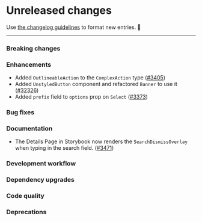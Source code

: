 # Unreleased changes

Use [the changelog guidelines](https://git.io/polaris-changelog-guidelines) to format new entries. 💜

---

### Breaking changes

### Enhancements

- Added `OutlineableAction` to the `ComplexAction` type ([#3405](https://github.com/Shopify/polaris-react/pull/3405))
- Added `UnstyledButton` component and refactored `Banner` to use it ([#32326](https://github.com/Shopify/polaris-react/pull/32326))
- Added `prefix` field to `options` prop on `Select` ([#3373](https://github.com/Shopify/polaris-react/pull/3373))

### Bug fixes

### Documentation

- The Details Page in Storybook now renders the `SearchDismissOverlay` when typing in the search field. ([#3471](https://github.com/Shopify/polaris-react/pull/3471))

### Development workflow

### Dependency upgrades

### Code quality

### Deprecations
